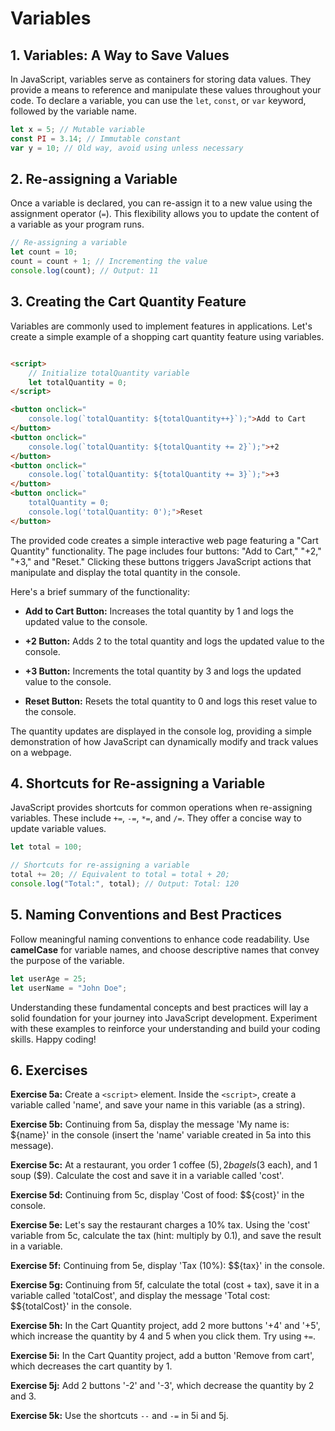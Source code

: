 # Variables

## 1. Variables: A Way to Save Values

In JavaScript, variables serve as containers for storing data values. They provide a means to reference and manipulate
these values throughout your code. To declare a variable, you can use the `let`, `const`, or `var` keyword, followed by
the variable name.

```javascript
let x = 5; // Mutable variable
const PI = 3.14; // Immutable constant
var y = 10; // Old way, avoid using unless necessary

```

## 2. Re-assigning a Variable

Once a variable is declared, you can re-assign it to a new value using the assignment operator (`=`). This flexibility
allows you to update the content of a variable as your program runs.

```javascript
// Re-assigning a variable
let count = 10;
count = count + 1; // Incrementing the value
console.log(count); // Output: 11
```

## 3. Creating the Cart Quantity Feature

Variables are commonly used to implement features in applications. Let's create a simple example of a shopping cart
quantity feature using variables.

```html

<script>
    // Initialize totalQuantity variable
    let totalQuantity = 0;
</script>

<button onclick="
    console.log(`totalQuantity: ${totalQuantity++}`);">Add to Cart
</button>
<button onclick="
    console.log(`totalQuantity: ${totalQuantity += 2}`);">+2
</button>
<button onclick="
    console.log(`totalQuantity: ${totalQuantity += 3}`);">+3
</button>
<button onclick="
    totalQuantity = 0;
    console.log('totalQuantity: 0');">Reset
</button>

```

The provided code creates a simple interactive web page featuring a "Cart Quantity" functionality. The page includes
four buttons: "Add to Cart," "+2," "+3," and "Reset." Clicking these buttons triggers JavaScript actions that manipulate
and display the total quantity in the console.

Here's a brief summary of the functionality:

- **Add to Cart Button:** Increases the total quantity by 1 and logs the updated value to the console.

- **+2 Button:** Adds 2 to the total quantity and logs the updated value to the console.

- **+3 Button:** Increments the total quantity by 3 and logs the updated value to the console.

- **Reset Button:** Resets the total quantity to 0 and logs this reset value to the console.

The quantity updates are displayed in the console log, providing a simple demonstration of how JavaScript can
dynamically modify and track values on a webpage.

## 4. Shortcuts for Re-assigning a Variable

JavaScript provides shortcuts for common operations when re-assigning variables. These include `+=`, `-=`, `*=`,
and `/=`. They offer a concise way to update variable values.

```javascript
let total = 100;

// Shortcuts for re-assigning a variable
total += 20; // Equivalent to total = total + 20;
console.log("Total:", total); // Output: Total: 120
```

## 5. Naming Conventions and Best Practices

Follow meaningful naming conventions to enhance code readability. Use **camelCase** for variable names, and choose
descriptive names that convey the purpose of the variable.

```javascript
let userAge = 25;
let userName = "John Doe";
```

Understanding these fundamental concepts and best practices will lay a solid foundation for your journey into JavaScript
development. Experiment with these examples to reinforce your understanding and build your coding skills. Happy coding!

## 6. Exercises

**Exercise 5a:**
Create a `<script>` element. Inside the `<script>`, create a variable called 'name', and save your name in this
variable (as a string).

**Exercise 5b:**
Continuing from 5a, display the message 'My name is: ${name}' in the console (insert the 'name' variable created in 5a
into this message).

**Exercise 5c:**
At a restaurant, you order 1 coffee ($5), 2 bagels ($3 each), and 1 soup ($9). Calculate the cost and save it in a
variable called 'cost'.

**Exercise 5d:**
Continuing from 5c, display 'Cost of food: $${cost}' in the console.

**Exercise 5e:**
Let's say the restaurant charges a 10% tax. Using the 'cost' variable from 5c, calculate the tax (hint: multiply by
0.1), and save the result in a variable.

**Exercise 5f:**
Continuing from 5e, display 'Tax (10%): $${tax}' in the console.

**Exercise 5g:**
Continuing from 5f, calculate the total (cost + tax), save it in a variable called 'totalCost', and display the
message 'Total cost: $${totalCost}' in the console.

**Exercise 5h:**
In the Cart Quantity project, add 2 more buttons '+4' and '+5', which increase the quantity by 4 and 5 when you click
them. Try using `+=`.

**Exercise 5i:**
In the Cart Quantity project, add a button 'Remove from cart', which decreases the cart quantity by 1.

**Exercise 5j:**
Add 2 buttons '-2' and '-3', which decrease the quantity by 2 and 3.

**Exercise 5k:**
Use the shortcuts `--` and `-=` in 5i and 5j.